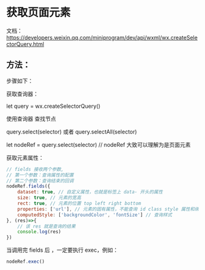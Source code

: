 # 获取页面元素

文档：https://developers.weixin.qq.com/miniprogram/dev/api/wxml/wx.createSelectorQuery.html

## 方法：
步骤如下：

获取查询器：

let query = wx.createSelectorQuery()

使用查询器 查找节点

query.select(selector) 或者 query.selectAll(selector)

let nodeRef = query.select(selector) // nodeRef 大致可以理解为是页面元素

获取元素属性：

```js
// fields 接收两个参数,
// 第一个参数：查询属性的配置
// 第二个参数：查询结束的回调
nodeRef.fields({
    dataset: true, // 自定义属性，也就是标签上 data- 开头的属性
    size: true, // 元素的宽高
    rect: true, // 元素的位置 top left right bottom
    properties: ['url'], // 元素的固有属性，不能查询 id class style 属性和绑定的事件属性
    computedStyle: ['backgroundColor', 'fontSize'] // 查询样式
}, (res)=>{
    // 该 res 就是查询的结果
    console.log(res)
})
```

当调用完 fields 后 ，一定要执行 exec，例如：

```js
nodeRef.exec()
```